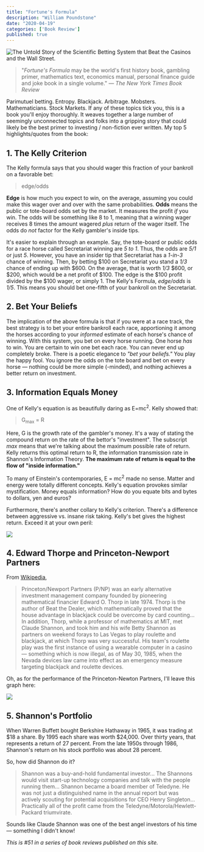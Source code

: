 ```yaml
---
title: "Fortune's Formula"
description: "William Poundstone"
date: "2020-04-19"
categories: ['Book Review']
published: true
---
```


![The Untold Story of the Scientific Betting System that Beat the Casinos and the Wall Street.](/assets/blog/fortunes-formula/fortunes-formula.jpg)

> "*Fortune's Formula* may be the world's first history book, gambling primer, mathematics text, economics manual, personal finance guide and joke book in a single volume." — *The New York Times Book Review*

Parimutuel betting. Entropy. Blackjack. Arbitrage. Mobsters. Mathematicians. Stock Markets. If any of these topics tick you, this is a book you'll enjoy thoroughly. It weaves together a large number of seemingly unconnected topics and folks into a gripping story that could likely be the best primer to investing / non-fiction ever written. My top 5 highlights/quotes from the book:

## 1. The Kelly Criterion
The Kelly formula says that you should wager this fraction of your bankroll on a favorable bet:

> edge/odds

**Edge** is how much you expect to win, on the average, assuming you could make this wager over and over with the same probabilities. **Odds** means the public or tote-board odds set by the market. It measures the profit *if* you win. The odds will be something like 8 to 1, meaning that a winning wager receives 8 times the amount wagered *plus* return of the wager itself. The odds do *not* factor for the Kelly gambler's inside tips.

It's easier to explain through an example. Say, the tote-board or public odds for a race horse called Secretariat winning are *5 to 1*. Thus, the odds are *5/1* or just *5*. However, you have an insider tip that Secretariat has a *1-in-3* chance of winning. Then, by betting $100 on Secretariat you stand a *1/3* chance of ending up with $600. On the average, that is worth *1/3* $600, or $200, which would be a net profit of $100. The edge is the $100 profit divided by the $100 wager, or simply 1. The Kelly's Formula, *edge/odds* is *1/5*. This means you should bet one-fifth of your bankroll on the Secretariat.

## 2. Bet Your Beliefs
The implication of the above formula is that if you were at a race track, the best strategy is to bet your entire bankroll each race, apportioning it among the horses according to your *informed* estimate of each horse's chance of winning. With this system, you bet on every horse running. One horse *has* to win. You are certain to win one bet each race. You can never end up completely broke. There is a poetic elegance to *"bet your beliefs."* You play the happy fool. You ignore the odds on the tote board and bet on every horse — nothing could be more simple (-minded), and nothing achieves a better return on investment.

## 3. Information Equals Money
One of Kelly's equation is as beautifully daring as E=mc<sup>2</sup>. Kelly showed that:

> G<sub>max</sub> = R

Here, G is the growth rate of the gambler's money. It's a way of stating the compound return on the rate of the bettor's "investment". The subscript *max* means that we're talking about the maximum possible rate of return. Kelly returns this optimal return to R, the information transmission rate in Shannon's Information Theory. **The maximum rate of return is equal to the flow of "inside information."**

To many of Einstein's contemporaries, E = mc<sup>2</sup> made no sense. Matter and energy were totally different concepts. Kelly's equation provokes similar mystification. Money equals information? How do you equate bits and bytes to dollars, yen and euros?

Furthermore, there's another collary to Kelly's criterion. There's a difference between aggressive vs. insane risk taking. Kelly's bet gives the highest return. Exceed it at your own peril:

![](/assets/blog/fortunes-formula/aggressive-vs-insane.png)

## 4. Edward Thorpe and Princeton-Newport Partners
From [Wikipedia](https://en.wikipedia.org/wiki/Edward_O._Thorp),

> Princeton/Newport Partners (P/NP) was an early alternative investment management company founded by pioneering mathematical financier Edward O. Thorp in late 1974. Thorp is the author of Beat the Dealer, which mathematically proved that the house advantage in blackjack could be overcome by card counting... In addition, Thorp, while a professor of mathematics at MIT, met Claude Shannon, and took him and his wife Betty Shannon as partners on weekend forays to Las Vegas to play roulette and blackjack, at which Thorp was very successful. His team's roulette play was the first instance of using a wearable computer in a casino — something which is now illegal, as of May 30, 1985, when the Nevada devices law came into effect as an emergency measure targeting blackjack and roulette devices.

Oh, as for the performance of the Princeton-Newton Partners, I'll leave this graph here:

![](/assets/blog/fortunes-formula/pnp-performance.jpg)

## 5. Shannon's Portfolio
When Warren Buffett bought Berkshire Hathaway in 1965, it was trading at $18 a share. By 1995 each share was worth $24,000. Over thirty years, that represents a return of 27 percent. From the late 1950s through 1986, Shannon's return on his stock portfolio was about 28 percent.

So, how did Shannon do it?

> Shannon was a buy-and-hold fundamental investor... The Shannons would visit start-up technology companies and talk with the people running them... Shannon became a board member of Teledyne. He was not just a distinguished name in the annual report but was actively scouting for potential acquisitions for CEO Henry Singleton... Practically all of the profit came from the Teledyne/Motorola/Hewlett-Packard triumvirate.

Sounds like Claude Shannon was one of the best angel investors of his time — something I didn't know!

*This is #51 in a series of book reviews published on this site.*
